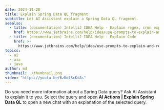 ```yaml
---
date: 2024-11-28
title: Explain Spring Data QL fragment
subtitle: Let AI Assistant explain a Spring Data QL fragment.
seealso:
  - title: (documentation) IntelliJ IDEA Help - Explain regex, cron expressions, and SQL queries
    href: https://www.jetbrains.com/help/idea/use-prompts-to-explain-and-refactor-your-code.html#ai-explain-injected-fragments
  - title: (documentation) IntelliJ IDEA Help - Explain Code
    href: >-
      https://www.jetbrains.com/help/idea/use-prompts-to-explain-and-refactor-your-code.html#ai-explain-code
topics:
  - ai
  - aia
  - java
author: md
thumbnail: ./thumbnail.png
video: "https://youtu.be/6zUdlScKdAs"
---
```


Do you need more information about a Spring Data query? Ask AI Assistant to explain it to you. Select the query and open **AI Actions | Explain Spring Data QL** to open a new chat with an explanation of the selected query.
